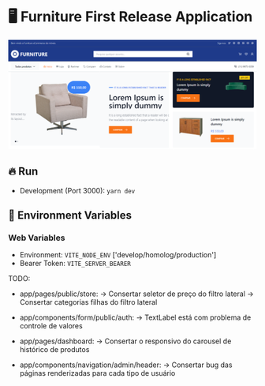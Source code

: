 # :desktop_computer: Furniture First Release Application

<img src="./assets/cover.png" alt="Cover projeto" />


## :fire: Run

- Development (Port 3000): `yarn dev`

## :triangular_flag_on_post: Environment Variables

### Web Variables

- Environment: `VITE_NODE_ENV` ['develop/homolog/production']
- Bearer Token: `VITE_SERVER_BEARER`

TODO:
  - app/pages/public/store:
    -> Consertar seletor de preço do filtro lateral
    -> Consertar categorias filhas do filtro lateral

  - app/components/form/public/auth:
    -> TextLabel está com problema de controle de valores

  - app/pages/dashboard:
    -> Consertar o responsivo do carousel de histórico de produtos

  - app/components/navigation/admin/header:
    -> Consertar bug das páginas renderizadas para cada tipo de usuário
